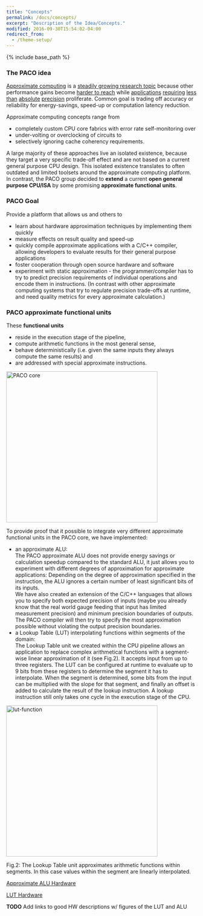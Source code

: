 ```yaml
---
title: "Concepts"
permalink: /docs/concepts/
excerpt: "Description of the Idea/Concepts."
modified: 2016-09-30T15:54:02-04:00
redirect_from:
  - /theme-setup/
---
```


{% include base_path %}

### The PACO idea
[Approximate computing](https://en.wikipedia.org/wiki/Approximate_computing) is a [steadily growing research topic](/paco-cpu/images/year_on_year_growth_approx.png) because other performance gains become [harder to reach](https://en.wikipedia.org/wiki/Dennard_scaling#Breakdown_of_Dennard_scaling_around_2006) while [applications](https://en.wikipedia.org/wiki/Computer_vision) [requiring](https://en.wikipedia.org/wiki/Image_processing) [less](https://en.wikipedia.org/wiki/Big_data) [than](https://en.wikipedia.org/wiki/Speech_recognition) [absolute](https://en.wikipedia.org/wiki/Machine_learning) [precision](https://en.wikipedia.org/wiki/Data_compression#Video) proliferate. Common goal is trading off accuracy or reliability for energy-savings, speed-up or computation latency reduction.

Approximate computing concepts range from 

* completely custom CPU core fabrics with error rate self-monitoring over
* under-volting or overclocking of circuits to 
* selectively ignoring cache coherency requirements.

A large majority of these approaches live an isolated existence, because they target a very specific trade-off effect and are not based on a current general purpose CPU design. This isolated existence translates to often outdated and limited toolsets around the approximate computing platform.  
In contrast, the PACO group decided to **extend** a current **open general purpose CPU/ISA** by some promising **approximate functional units**.

### PACO Goal
Provide a platform that allows us and others to

* learn about hardware approximation techniques by implementing them quickly
* measure effects on result quality and speed-up
* quickly compile approximate applications with a C/C++ compiler, allowing developers to evaluate results for their general purpose applications
* foster cooperation through open source hardware and software
* experiment with static approximation - the programmer/compiler has to try to predict precision requirements of individual operations and encode them in instructions. (In contrast with other approximate computing systems that try to regulate precision trade-offs at runtime, and need quality metrics for every approximate calculation.)

### PACO approximate functional units
These **functional units**

* reside in the execution stage of the pipeline, 
* compute arithmetic functions in the most general sense,
* behave deterministically (i.e. given the same inputs they always compute the same results) and
* are addressed with special approximate instructions.

<img src="/paco-cpu/images/PACO_core.png" alt="PACO core" width="400">

To provide proof that it possible to integrate very different approximate functional units in the PACO core, we have implemented:

* an approximate ALU:  
 The PACO approximate ALU does not provide energy savings or calculation speedup compared to the standard ALU, it just allows you to experiment with different degrees of approximation for approximate applications: Depending on the degree of approximation specified in the instruction, the ALU ignores a certain number of least significant bits of its inputs.  
 We have also created an extension of the C/C++ languages that allows you to specify both expected precision of inputs (maybe you already know that the real world gauge feeding that input has limited measurement precision) and minimum precision boundaries of outputs. The PACO compiler will then try to specify the most approximation possible without violating the output precision boundaries.
* a Lookup Table (LUT) interpolating functions within segments of the domain:  
 The Lookup Table unit we created within the CPU pipeline allows an application to replace complex arithmetical functions with a segment-wise linear approximation of it (see Fig.2). It accepts input from up to three registers. The LUT can be configured at runtime to evaluate up to 9 bits from these registers to determine the segment it has to interpolate. When the segment is determined, some bits from the input can be multiplied with the slope for that segment, and finally an offset is added to calculate the result of the lookup instruction. A lookup instruction still only takes one cycle in the execution stage of the CPU.  
 
 <img src="/paco-cpu/images/lut-function-linear.png" alt="lut-function" width="400">
 
 Fig.2: The Lookup Table unit approximates arithmetic functions within segments. In this case values within the segment are linearly interpolated.

[Approximate ALU Hardware](/paco-cpu/images/results/alu/approx-alu-pipeline.svg)

[LUT Hardware](/paco-cpu/images/results/gamma/LUT-design.png)

**TODO** Add links to good HW descriptions w/ figures of the LUT and ALU
